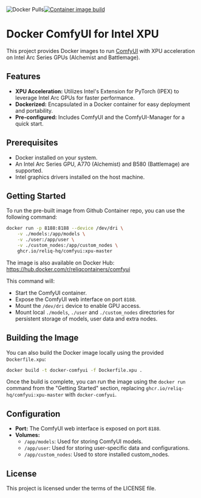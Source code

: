 ![Docker Pulls](https://img.shields.io/docker/pulls/reliqcontainers/comfyui)[![Container image build](https://github.com/reliq-hq/docker-comfyui/actions/workflows/docker.yml/badge.svg)](https://github.com/reliq-hq/docker-comfyui/actions/workflows/docker.yml)

# Docker ComfyUI for Intel XPU

This project provides Docker images to run [ComfyUI](https://github.com/comfyanonymous/ComfyUI) with XPU acceleration on Intel Arc Series GPUs (Alchemist and Battlemage).

## Features

- **XPU Acceleration:** Utilizes Intel's Extension for PyTorch (IPEX) to leverage Intel Arc GPUs for faster performance.
- **Dockerized:** Encapsulated in a Docker container for easy deployment and portability.
- **Pre-configured:** Includes ComfyUI and the ComfyUI-Manager for a quick start.

## Prerequisites

- Docker installed on your system.
- An Intel Arc Series GPU, A770 (Alchemist) and B580 (Battlemage) are supported.
- Intel graphics drivers installed on the host machine.

## Getting Started

To run the pre-built image from Github Container repo, you can use the following command:

```bash
docker run -p 8188:8188 --device /dev/dri \
    -v ./models:/app/models \
    -v ./user:/app/user \
    -v ./custom_nodes:/app/custom_nodes \
    ghcr.io/reliq-hq/comfyui:xpu-master
```

The image is also available on Docker Hub: https://hub.docker.com/r/reliqcontainers/comfyui

This command will:
- Start the ComfyUI container.
- Expose the ComfyUI web interface on port `8188`.
- Mount the `/dev/dri` device to enable GPU access.
- Mount local `./models`, `./user` and `./custom_nodes` directories for persistent storage of models, user data and extra nodes.

## Building the Image

You can also build the Docker image locally using the provided `Dockerfile.xpu`:

```bash
docker build -t docker-comfyui -f Dockerfile.xpu .
```

Once the build is complete, you can run the image using the `docker run` command from the "Getting Started" section, replacing `ghcr.io/reliq-hq/comfyui:xpu-master` with `docker-comfyui`.

## Configuration

- **Port:** The ComfyUI web interface is exposed on port `8188`.
- **Volumes:**
    - `/app/models`:  Used for storing ComfyUI models.
    - `/app/user`: Used for storing user-specific data and configurations.
    - `/app/custom_nodes`: Used to store installed custom_nodes.

## License

This project is licensed under the terms of the LICENSE file.
